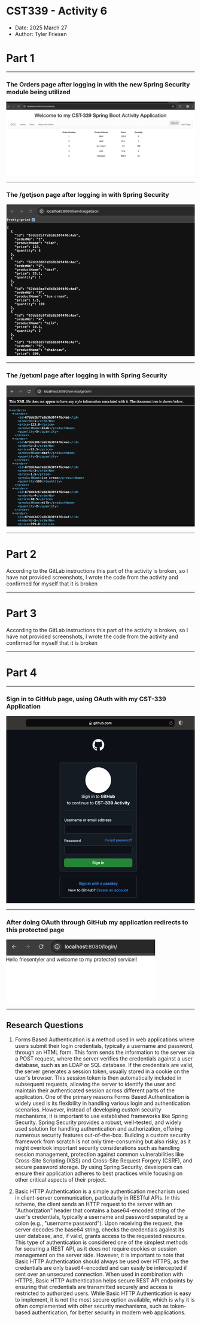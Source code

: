 # CST339 - Activity 6
- Date: 2025 March 27
- Author: Tyler Friesen

# Part 1 

--- 

### The Orders page after logging in with the new Spring Security module being utilized
![img_5.png](img_5.png)

---

### The /getjson page after logging in with Spring Security
![img.png](img.png)

---

### The /getxml page after logging in with Spring Security
![img_1.png](img_1.png)

---

# Part 2

According to the GitLab instructions this part of the activity is broken, so I have not provided
screenshots, I wrote the code from the activity and confirmed for myself that it is broken

---

# Part 3
According to the GitLab instructions this part of the activity is broken, so I have not provided
screenshots, I wrote the code from the activity and confirmed for myself that it is broken

---

# Part 4

---

### Sign in to GitHub page, using OAuth with my CST-339 Application
![img_2.png](img_2.png)

---

### After doing OAuth through GitHub my application redirects to this protected page
![img_3.png](img_3.png)

---

## Research Questions

1. Forms Based Authentication is a method used in web applications where users submit their login credentials, typically a username and password, through an HTML form. This form sends the information to the server via a POST request, where the server verifies the credentials against a user database, such as an LDAP or SQL database. If the credentials are valid, the server generates a session token, usually stored in a cookie on the user's browser. This session token is then automatically included in subsequent requests, allowing the server to identify the user and maintain their authenticated session across different parts of the application.
One of the primary reasons Forms Based Authentication is widely used is its flexibility in handling various login and authentication scenarios. However, instead of developing custom security mechanisms, it is important to use established frameworks like Spring Security. Spring Security provides a robust, well-tested, and widely used solution for handling authentication and authorization, offering numerous security features out-of-the-box. Building a custom security framework from scratch is not only time-consuming but also risky, as it might overlook important security considerations such as handling session management, protection against common vulnerabilities like Cross-Site Scripting (XSS) and Cross-Site Request Forgery (CSRF), and secure password storage. By using Spring Security, developers can ensure their application adheres to best practices while focusing on other critical aspects of their project. 

2. Basic HTTP Authentication is a simple authentication mechanism used in client-server communication, particularly in RESTful APIs. In this scheme, the client sends an HTTP request to the server with an "Authorization" header that contains a base64-encoded string of the user's credentials, typically a username and password separated by a colon (e.g., "username:password"). Upon receiving the request, the server decodes the base64 string, checks the credentials against its user database, and, if valid, grants access to the requested resource.
This type of authentication is considered one of the simplest methods for securing a REST API, as it does not require cookies or session management on the server side. However, it is important to note that Basic HTTP Authentication should always be used over HTTPS, as the credentials are only base64-encoded and can easily be intercepted if sent over an unsecured connection. When used in combination with HTTPS, Basic HTTP Authentication helps secure REST API endpoints by ensuring that credentials are transmitted securely and access is restricted to authorized users. While Basic HTTP Authentication is easy to implement, it is not the most secure option available, which is why it is often complemented with other security mechanisms, such as token-based authentication, for better security in modern web applications. 